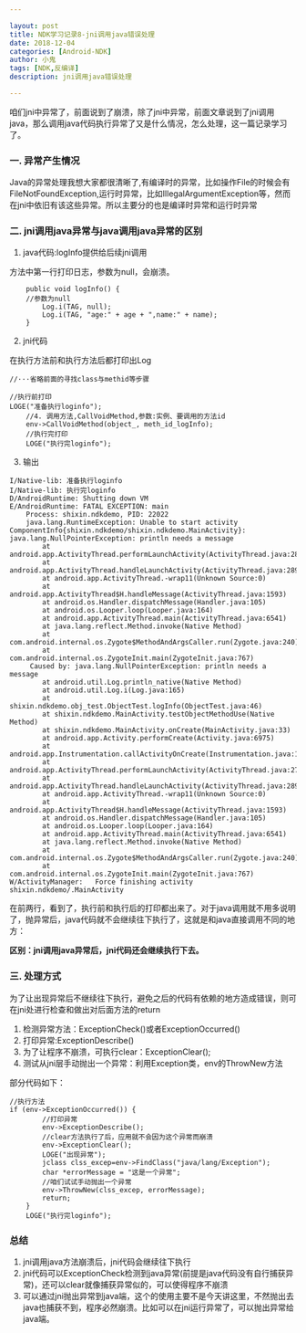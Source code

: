 ```yaml
---

layout: post
title: NDK学习记录8-jni调用java错误处理
date: 2018-12-04
categories: [Android-NDK]
author: 小鬼
tags: [NDK,反编译]
description: jni调用java错误处理

---
```


咱们jni中异常了，前面说到了崩溃，除了jni中异常，前面文章说到了jni调用java，那么调用java代码执行异常了又是什么情况，怎么处理，这一篇记录学习了。

### 一. 异常产生情况

Java的异常处理我想大家都很清晰了,有编译时的异常，比如操作File的时候会有FileNotFoundException,运行时异常，比如IllegalArgumentException等，然而在jni中依旧有该这些异常。所以主要分的也是编译时异常和运行时异常

### 二. jni调用java异常与java调用java异常的区别

1. java代码:logInfo提供给后续jni调用

方法中第一行打印日志，参数为null，会崩溃。

```
    public void logInfo() {
    //参数为null
        Log.i(TAG, null);
        Log.i(TAG, "age:" + age + ",name:" + name);
    }
```

2. jni代码

在执行方法前和执行方法后都打印出Log

```
//···省略前面的寻找class与methid等步骤

//执行前打印
LOGE("准备执行loginfo");
    //4. 调用方法,CallVoidMethod,参数:实例、要调用的方法id
    env->CallVoidMethod(object_, meth_id_logInfo);
    //执行完打印
    LOGE("执行完loginfo");
```

3. 输出

```
I/Native-lib: 准备执行loginfo
I/Native-lib: 执行完loginfo
D/AndroidRuntime: Shutting down VM
E/AndroidRuntime: FATAL EXCEPTION: main
    Process: shixin.ndkdemo, PID: 22022
    java.lang.RuntimeException: Unable to start activity ComponentInfo{shixin.ndkdemo/shixin.ndkdemo.MainActivity}: java.lang.NullPointerException: println needs a message
        at android.app.ActivityThread.performLaunchActivity(ActivityThread.java:2817)
        at android.app.ActivityThread.handleLaunchActivity(ActivityThread.java:2892)
        at android.app.ActivityThread.-wrap11(Unknown Source:0)
        at android.app.ActivityThread$H.handleMessage(ActivityThread.java:1593)
        at android.os.Handler.dispatchMessage(Handler.java:105)
        at android.os.Looper.loop(Looper.java:164)
        at android.app.ActivityThread.main(ActivityThread.java:6541)
        at java.lang.reflect.Method.invoke(Native Method)
        at com.android.internal.os.Zygote$MethodAndArgsCaller.run(Zygote.java:240)
        at com.android.internal.os.ZygoteInit.main(ZygoteInit.java:767)
     Caused by: java.lang.NullPointerException: println needs a message
        at android.util.Log.println_native(Native Method)
        at android.util.Log.i(Log.java:165)
        at shixin.ndkdemo.obj_test.ObjectTest.logInfo(ObjectTest.java:46)
        at shixin.ndkdemo.MainActivity.testObjectMethodUse(Native Method)
        at shixin.ndkdemo.MainActivity.onCreate(MainActivity.java:33)
        at android.app.Activity.performCreate(Activity.java:6975)
        at android.app.Instrumentation.callActivityOnCreate(Instrumentation.java:1213)
        at android.app.ActivityThread.performLaunchActivity(ActivityThread.java:2770)
        at android.app.ActivityThread.handleLaunchActivity(ActivityThread.java:2892) 
        at android.app.ActivityThread.-wrap11(Unknown Source:0) 
        at android.app.ActivityThread$H.handleMessage(ActivityThread.java:1593) 
        at android.os.Handler.dispatchMessage(Handler.java:105) 
        at android.os.Looper.loop(Looper.java:164) 
        at android.app.ActivityThread.main(ActivityThread.java:6541) 
        at java.lang.reflect.Method.invoke(Native Method) 
        at com.android.internal.os.Zygote$MethodAndArgsCaller.run(Zygote.java:240) 
        at com.android.internal.os.ZygoteInit.main(ZygoteInit.java:767) 
W/ActivityManager:   Force finishing activity shixin.ndkdemo/.MainActivity
```

在前两行，看到了，执行前和执行后的打印都出来了。对于java调用就不用多说明了，抛异常后，java代码就不会继续往下执行了，这就是和java直接调用不同的地方：

**区别：jni调用java异常后，jni代码还会继续执行下去。**

### 三. 处理方式

为了让出现异常后不继续往下执行，避免之后的代码有依赖的地方造成错误，则可在jni处进行检查和做出对后面方法的return

1. 检测异常方法：ExceptionCheck()或者ExceptionOccurred()
2. 打印异常:ExceptionDescribe()
3. 为了让程序不崩溃，可执行clear：ExceptionClear();
4. 测试从jni层手动抛出一个异常：利用Exception类，env的ThrowNew方法

部分代码如下：

```
//执行方法
if (env->ExceptionOccurred()) {
        //打印异常
        env->ExceptionDescribe();
        //clear方法执行了后，应用就不会因为这个异常而崩溃
        env->ExceptionClear();
        LOGE("出现异常");
        jclass clss_excep=env->FindClass("java/lang/Exception");
        char *errorMessage = "这是一个异常";
        //咱们试试手动抛出一个异常
        env->ThrowNew(clss_excep, errorMessage);
        return;
    }
    LOGE("执行完loginfo");
```

### 总结

1. jni调用java方法崩溃后，jni代码会继续往下执行
2. jni代码可以ExceptionCheck检测到java异常(前提是java代码没有自行捕获异常)，还可以clear就像捕获异常似的，可以使得程序不崩溃
3. 可以通过jni抛出异常到java端，这个的使用主要不是今天讲这里，不然抛出去java也捕获不到，程序必然崩溃。比如可以在jni运行异常了，可以抛出异常给java端。